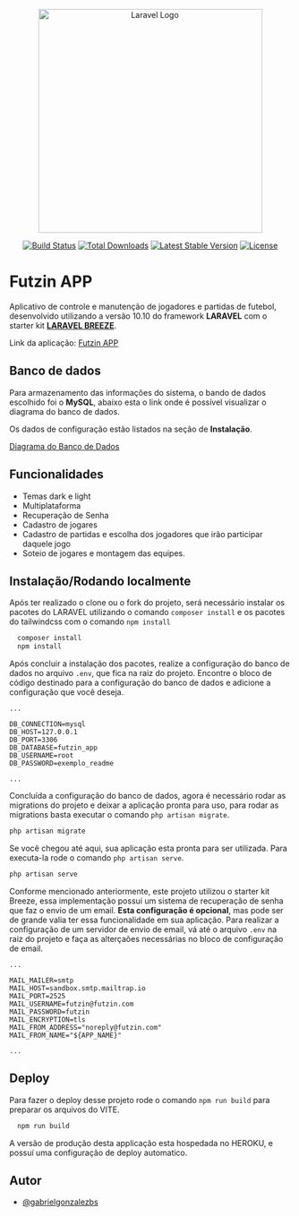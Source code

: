 <p align="center"><a href="https://laravel.com" target="_blank"><img src="https://raw.githubusercontent.com/laravel/art/master/logo-lockup/5%20SVG/2%20CMYK/1%20Full%20Color/laravel-logolockup-cmyk-red.svg" width="400" alt="Laravel Logo"></a></p>

<p align="center">
<a href="https://github.com/laravel/framework/actions"><img src="https://github.com/laravel/framework/workflows/tests/badge.svg" alt="Build Status"></a>
<a href="https://packagist.org/packages/laravel/framework"><img src="https://img.shields.io/packagist/dt/laravel/framework" alt="Total Downloads"></a>
<a href="https://packagist.org/packages/laravel/framework"><img src="https://img.shields.io/packagist/v/laravel/framework" alt="Latest Stable Version"></a>
<a href="https://packagist.org/packages/laravel/framework"><img src="https://img.shields.io/packagist/l/laravel/framework" alt="License"></a>
</p>


# Futzin APP

Aplicativo de controle e manutenção de jogadores e partidas de futebol, desenvolvido utilizando a versão 10.10 do framework **LARAVEL** com o starter kit [**LARAVEL BREEZE**](https://laravel.com/docs/10.x/starter-kits#laravel-breeze). 

Link da aplicação: [Futzin APP](https://futzin-app-laravel-5bbc24befe8d.herokuapp.com)


## Banco de dados

Para armazenamento das informações do sistema, o bando de dados escolhido foi o **MySQL**, abaixo esta o link onde é possível visualizar o diagrama do banco de dados. 

Os dados de configuração estão listados na seção de **Instalação**.

[Diagrama do Banco de Dados](https://dbdiagram.io/d/Futzin-APP-65a0a200ac844320aec1b78f)


## Funcionalidades

- Temas dark e light
- Multiplataforma
- Recuperação de Senha
- Cadastro de jogares
- Cadastro de partidas e escolha dos jogadores que irão participar daquele jogo 
- Soteio de jogares e montagem das equipes.


## Instalação/Rodando localmente

Após ter realizado o clone ou o fork do projeto, será necessário instalar os pacotes do LARAVEL utilizando o comando `composer install` e os pacotes do tailwindcss com o comando `npm install`

```bash
  composer install
  npm install
```

Após concluir a instalação dos pacotes, realize a configuração do banco de dados no arquivo `.env`, que fica na raiz do projeto. Encontre o bloco de código destinado para a configuração do banco de dados e adicione a configuração que você deseja.


```
... 

DB_CONNECTION=mysql
DB_HOST=127.0.0.1
DB_PORT=3306
DB_DATABASE=futzin_app
DB_USERNAME=root
DB_PASSWORD=exemplo_readme

...

```

Concluída a configuração do banco de dados, agora é necessário rodar as migrations do projeto e deixar a aplicação pronta para uso, para rodar as migrations basta executar o comando `php artisan migrate`.

 ```bash
 php artisan migrate 
 ```

Se você chegou até aqui, sua aplicação esta pronta para ser utilizada. Para executa-la rode o comando `php artisan serve`.

```bash
php artisan serve
```

Conforme mencionado anteriormente, este projeto utilizou o starter kit Breeze, essa implementação possuí um sistema de recuperação de senha que faz o envio de um email. **Esta configuração é opcional**, mas pode ser de grande valia ter essa funcionalidade em sua aplicação. Para realizar a configuração de um servidor de envio de email, vá até o arquivo `.env` na raiz do projeto e faça as alterçaões necessárias no bloco de configuração de email.

```
...

MAIL_MAILER=smtp
MAIL_HOST=sandbox.smtp.mailtrap.io
MAIL_PORT=2525
MAIL_USERNAME=futzin@futzin.com
MAIL_PASSWORD=futzin
MAIL_ENCRYPTION=tls
MAIL_FROM_ADDRESS="noreply@futzin.com"
MAIL_FROM_NAME="${APP_NAME}"

...

```
## Deploy

Para fazer o deploy desse projeto rode o comando `npm run build` para preparar os arquivos do VITE.

```bash
  npm run build
```

A versão de produção desta applicação esta hospedada no HEROKU, e possuí uma configuração de deploy automatico.

## Autor

- [@gabrielgonzalezbs](https://github.com/gabrielgonzalezbs)

